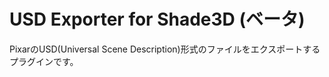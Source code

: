 # USD Exporter for Shade3D (ベータ)

PixarのUSD(Universal Scene Description)形式のファイルをエクスポートするプラグインです。    

